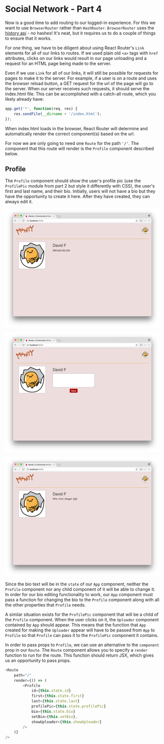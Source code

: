 # Social Network - Part 4

Now is a good time to add routing to our logged-in experience. For this we want to use `BrowserRouter` rather than `HashRouter`. `BrowserRouter` uses the [history api](https://developer.mozilla.org/de/docs/Web/API/History) - no hashes! It's neat, but it requires us to do a couple of things to ensure that it works.

For one thing, we have to be diligent about using React Router's `Link` elements for all of our links to routes. If we used plain old `<a>` tags with `href` attributes, clicks on our links would result in our page unloading and a request for an HTML page being made to the server.

Even if we use `Link` for all of our links, it will still be possible for requests for pages to make it to the server. For example, if a user is on a route and uses the browser reload button, a GET request for the url of the page will go to the server. When our server receives such requests, it should serve the index.html file. This can be accomplished with a catch-all route, which you likely already have:

```js
app.get('*', function(req, res) {
    res.sendFile(__dirname + '/index.html');
});
```

When index.html loads in the browser, React Router will determine and automatically render the correct component(s) based on the url.

For now we are only going to need one `Route` for the path `'/'`. The component that this route will render is the `Profile` component described below.

## Profile

The `Profile` component should show the user's profile pic (use the `ProfilePic` module from part 2 but style it differently with CSS), the user's first and last name, and their bio. Initially, users will not have a bio but they have the opportunity to create it here. After they have created, they can always edit it.

![Munity add bio](munity1.png)

![Munity edit bio](munity2.png)

![Munity bio](munity3.png)

Since the bio text will be in the `state` of our `App` component, neither the `Profile` component nor any child component of it will be able to change it. In order for our bio editing functionality to work, our `App` component must pass a function for changing the bio to the `Profile` component along with all the other properties that `Profile` needs.

A similar situation exists for the `ProfilePic` component that will be a child of the `Profile` component. When the user clicks on it, the `Uploader` component contained by `App` should appear. This means that the function that `App` created for making the `Uploader` appear will have to be passed from `App` to `Profile` so that `Profile` can pass it to the `ProfilePic` component it contains.

In order to pass props to `Profile`, we can use an alternative to the `component` prop in our `Route`. The `Route` component allows you to specify a `render` function to run for the route. This function should return JSX, which gives us an opportunity to pass props.

```js
<Route
    path="/"
    render={() => (
        <Profile
            id={this.state.id}
            first={this.state.first}
            last={this.state.last}
            profilePic={this.state.profilePic}
            bio={this.state.bio}
            setBio={this.setBio},
            showUploader={this.showUploader}
        />
    )}
/>
```
